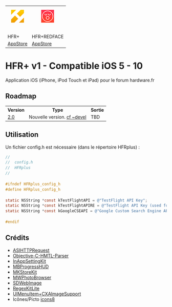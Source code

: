 <table>
<tr>
<td><img src="https://raw.githubusercontent.com/FLKone/HFRplus/devel-1.10/HFRplus/Images.xcassets/AppIcon.appiconset/Icon-Small-40.png" alt="HFR+" title="HFR+" style="display:block; margin: 10px auto 30px auto;" class="center"></td>
<td><img src="https://raw.githubusercontent.com/FLKone/HFRplus/devel-1.10/HFRplus/Images.xcassets/AppIcon%20RE.appiconset/Icon-Small-40.png" alt="HFR+" title="HFR+REDFACE" style="display:block; margin: 10px auto 30px auto;" class="center"></td>
</tr>   

<tr>   
<td>HFR+</td>
<td>HFR+REDFACE</td>
</tr>   
<tr>   
<td> <a href="https://itunes.apple.com/app/hfr/id384464712">AppStore</a></td>
<td> <a href="https://itunes.apple.com/app/hfr+redface/id781621952">AppStore</a></td>
</tr>   
</table>


HFR+ v1 - Compatible iOS 5 - 10
=========================
Application iOS (iPhone, iPod Touch et iPad) pour le forum hardware.fr


Roadmap
-------------------------

<table>
  <tr>
    <th>Version</th><th>Type</th><th>Sortie</th>
  </tr>
<tr>
    <td><a href="https://github.com/FLKone/HFRplus/tree/devel">2.0</a></td><td>Nouvelle version. <a href="https://github.com/FLKone/HFRplus/tree/devel">cf ~devel</a></td><td>TBD</td>
  </tr>   
</table>


Utilisation
-------------------------

Un fichier config.h est nécessaire (dans le répertoire HFRplus) :

``` objective-c
//
//  config.h
//  HFRplus
//

#ifndef HFRplus_config_h
#define HFRplus_config_h

static NSString *const kTestFlightAPI = @"TestFlight API Key";
static NSString *const kTestFlightAPIRE = @"TestFlight API Key (used for REDFACE Edition)";
static NSString *const kGoogleCSEAPI = @"Google Custom Search Engine API Key";

#endif
```


Crédits
-------------------------

* [ASIHTTPRequest](https://github.com/pokeb/asi-http-request)
* [Objective-C-HMTL-Parser](https://github.com/zootreeves/Objective-C-HMTL-Parser)
* [InAppSettingKit](https://github.com/futuretap/InAppSettingsKit)
* [MBProgressHUD](https://github.com/jdg/MBProgressHUD)
* [MKStoreKit](https://github.com/MugunthKumar/MKStoreKit)
* [MWPhotoBrowser](https://github.com/mwaterfall/MWPhotoBrowser)
* [SDWebImage](https://github.com/rs/SDWebImage)
* [RegexKitLite](http://regexkit.sourceforge.net/RegexKitLite/)
* [UIMenuItem+CXAImageSupport](https://github.com/cxa/UIMenuItem-CXAImageSupport)
* Icônes/Picto [icons8](https://icons8.com/)